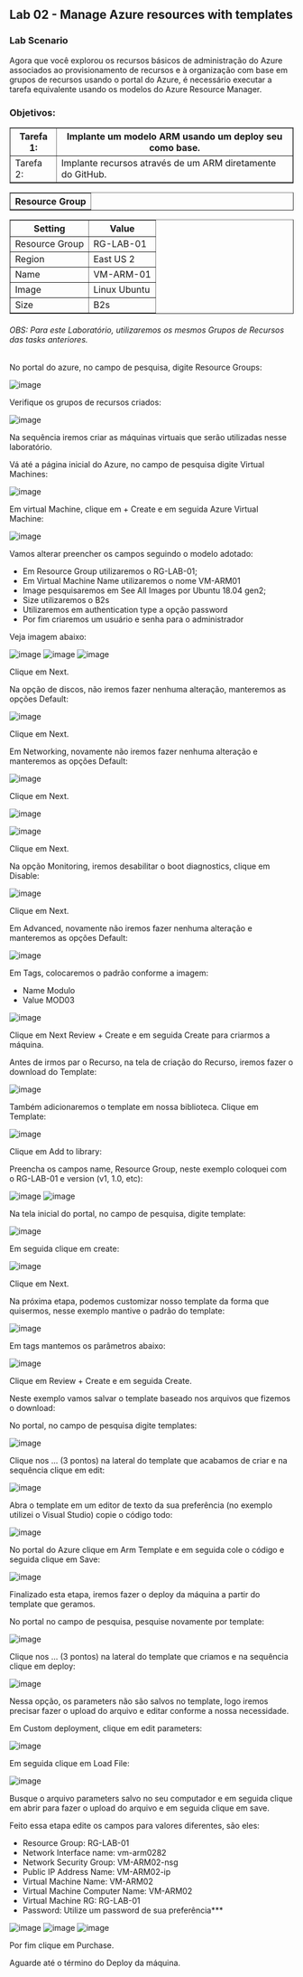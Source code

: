 <h2>Lab 02 - Manage Azure resources with templates</h2> 

<h3>Lab Scenario</h3> 

Agora que você explorou os recursos básicos de administração do Azure associados ao provisionamento de recursos e à organização com base em grupos de recursos usando o portal do Azure, é necessário executar a tarefa equivalente usando os modelos do Azure Resource Manager. 

<h3>Objetivos:</h3>

<table border="1">    
  <tr>
    <th colspan="1">Tarefa 1:</th>  	              
    <th colspan="2">Implante um modelo ARM usando um deploy seu como base.</th>
  </tr>
<td>Tarefa 2:</td>
    <td>Implante recursos através de um ARM diretamente do GitHub.</td>
  </tr>
 </table>
 
 <table border="1">    
  <tr>
    <th colspan="1">Resource Group</th> 
</table>

<table border="1">    
  <tr>
    <th colspan="1">Setting</th>  	              
    <th colspan="2">Value</th>
  </tr>
<td>Resource Group</td>
    <td>RG-LAB-01</td>
  </tr>
  <tr>
    <td>Region </td>
    <td>East US 2</td>
  </tr>
  <td>Name</td>
    <td>VM-ARM-01</td>
  </tr>
  <tr>
    <td>Image</td>
    <td>Linux Ubuntu</td>
  </tr>
  <tr>
    <td>Size</td>
    <td>B2s</td>
  </tr>
 </table>
 <h6><i>OBS: Para este Laboratório, utilizaremos os mesmos Grupos de Recursos das tasks anteriores.</i></h6>

No portal do azure, no campo de pesquisa, digite Resource Groups:

![image](https://user-images.githubusercontent.com/107069287/189681759-ed7d2108-5464-4dee-adb7-0e8985e488db.png)

Verifique os grupos de recursos criados: 

![image](https://user-images.githubusercontent.com/107069287/189683287-171e9d44-c1ac-41d5-a470-d26205a51479.png)

Na sequência iremos criar as máquinas virtuais que serão utilizadas nesse laboratório. 

Vá até a página inicial do Azure, no campo de pesquisa digite Virtual Machines: 

![image](https://user-images.githubusercontent.com/107069287/189683533-ed1bd2aa-d8f8-4074-aed8-9d19583487fd.png)

Em virtual Machine, clique em + Create e em seguida Azure Virtual Machine: 

![image](https://user-images.githubusercontent.com/107069287/189683823-7cb99cb3-2e34-4be3-9747-acdacfb9f58b.png)

Vamos alterar preencher os campos seguindo o modelo adotado: 
- Em Resource Group utilizaremos o RG-LAB-01; 
- Em Virtual Machine Name utilizaremos o nome VM-ARM01
- Image pesquisaremos em See All Images por Ubuntu 18.04 gen2; 
- Size utilizaremos o B2s 
- Utilizaremos em authentication type a opção password
- Por fim criaremos um usuário e senha para o administrador 

Veja imagem abaixo: 

![image](https://user-images.githubusercontent.com/107069287/189688910-d68da61b-62e1-4d0e-bcc1-f594a10329b3.png)
![image](https://user-images.githubusercontent.com/107069287/189685095-8a7d8519-f75b-4a05-a76e-acb7943583b2.png)
![image](https://user-images.githubusercontent.com/107069287/189685404-bde9c515-a6ca-40cc-9fac-bf9e3e8e35d0.png)

Clique em Next. 

Na opção de discos, não iremos fazer nenhuma alteração, manteremos as opções Default: 

![image](https://user-images.githubusercontent.com/107069287/189686147-d885a92e-8292-4a85-bebb-9946fd5098b4.png)

Clique em Next. 

Em Networking, novamente não iremos fazer nenhuma alteração e manteremos as opções Default:

![image](https://user-images.githubusercontent.com/107069287/189686516-3997961e-73e6-45d9-a242-ed444df9a3fe.png)

Clique em Next.

![image](https://user-images.githubusercontent.com/107069287/189687164-d79fd555-6228-4719-bdda-c0901c4be72b.png)

![image](https://user-images.githubusercontent.com/107069287/189686719-8198d8a5-9064-4b41-a6b1-64b1804f5fd2.png)

Clique em Next.

Na opção Monitoring, iremos desabilitar o boot diagnostics, clique em Disable: 

![image](https://user-images.githubusercontent.com/107069287/189687007-6a495303-94b1-4d0d-85f3-e8bfd50a92f0.png)

Clique em Next. 

Em Advanced, novamente não iremos fazer nenhuma alteração e manteremos as opções Default:

![image](https://user-images.githubusercontent.com/107069287/189687294-34a90894-d075-465d-b3f8-c2db2cc94e45.png)

Em Tags, colocaremos o padrão conforme a imagem: 
- Name Modulo 
- Value MOD03

![image](https://user-images.githubusercontent.com/107069287/189687551-18e0608b-3655-4334-b8f7-5cf41936dc9f.png)

Clique em Next Review + Create e em seguida Create para criarmos a máquina. 

Antes de irmos par o Recurso, na tela de criação do Recurso, iremos fazer o download do Template: 

![image](https://user-images.githubusercontent.com/107069287/189710631-a68352da-46d4-4e7b-82af-285f00aa816b.png)

Também adicionaremos o template em nossa biblioteca. Clique em Template: 

![image](https://user-images.githubusercontent.com/107069287/189715054-3d3af519-c447-4fae-976d-672b3d295206.png)

Clique em Add to library:

Preencha os campos name, Resource Group, neste exemplo coloquei com o RG-LAB-01 e version (v1, 1.0, etc): 

![image](https://user-images.githubusercontent.com/107069287/189715766-c219d72b-e487-4b68-b92c-bc83455930ca.png)
![image](https://user-images.githubusercontent.com/107069287/189715789-b3baf2a2-5c41-4390-8a5a-e81ba7ad3037.png)

Na tela inicial do portal, no campo de pesquisa, digite template: 

![image](https://user-images.githubusercontent.com/107069287/189713871-4bc574b4-9732-4eab-a4c9-39c87019f062.png)

Em seguida clique em create: 

![image](https://user-images.githubusercontent.com/107069287/189713953-ac1eae1a-e33a-41bc-b6b9-292ab5584350.png)

Clique em Next. 


Na próxima etapa, podemos customizar nosso template da forma que quisermos, nesse exemplo mantive o padrão do template: 

![image](https://user-images.githubusercontent.com/107069287/189715997-95c8e43c-0ee6-4ded-98a6-79369ea511bb.png)

Em tags mantemos os parâmetros abaixo: 

![image](https://user-images.githubusercontent.com/107069287/189716155-cae681a2-093e-48c1-bfad-1f02b3a701a3.png)

Clique em Review + Create e em seguida Create. 

Neste exemplo vamos salvar o template baseado nos arquivos que fizemos o download: 

No portal, no campo de pesquisa digite templates: 

![image](https://user-images.githubusercontent.com/107069287/189718847-247ba9ae-4c68-4512-888b-9d8bf5c8cd90.png)

Clique nos ... (3 pontos) na lateral do template que acabamos de criar e na sequência clique em edit:

![image](https://user-images.githubusercontent.com/107069287/189719141-43144998-e168-42ad-add5-8659ffd872ef.png)

Abra o template em um editor de texto da sua preferência (no exemplo utilizei o Visual Studio) copie o código todo: 

![image](https://user-images.githubusercontent.com/107069287/189719329-0ea96e1e-be95-4685-97dc-9c6ff3e0e65e.png)

No portal do Azure clique em Arm Template e em seguida cole o código e seguida clique em Save: 

![image](https://user-images.githubusercontent.com/107069287/189719496-ed1c51dc-b6d4-4ed0-ae55-4ee3267afaf6.png)

Finalizado esta etapa, iremos fazer o deploy da máquina a partir do template que geramos. 

No portal no campo de pesquisa, pesquise novamente por template: 

![image](https://user-images.githubusercontent.com/107069287/189721009-65e17031-1a36-4c84-bc11-3022ef5d5e5e.png)

Clique nos ... (3 pontos) na lateral do template que criamos e na sequência clique em deploy:

![image](https://user-images.githubusercontent.com/107069287/189721174-e3d2d3f7-9d0f-4bf8-8981-76c6d94c0655.png)

Nessa opção, os parameters não são salvos no template, logo iremos precisar fazer o upload do arquivo e editar conforme a nossa necessidade. 

Em Custom deployment, clique em edit parameters: 

![image](https://user-images.githubusercontent.com/107069287/189721468-0f9f69ba-bf1c-4534-b84b-64a53ac12170.png)

Em seguida clique em Load File: 

![image](https://user-images.githubusercontent.com/107069287/189721605-8453431a-68dd-4f51-aabf-ecf4efea4169.png)

Busque o arquivo parameters salvo no seu computador e em seguida clique em abrir para fazer o upload do arquivo e em seguida clique em save. 

Feito essa etapa edite os campos para valores diferentes, são eles: 
- Resource Group: RG-LAB-01
- Network Interface name: vm-arm0282
- Network Security Group: VM-ARM02-nsg
- Public IP Address Name: VM-ARM02-ip
- Virtual Machine Name: VM-ARM02
- Virtual Machine Computer Name: VM-ARM02
- Virtual Machine RG: RG-LAB-01
- Password: Utilize um password de sua preferência*** 

![image](https://user-images.githubusercontent.com/107069287/189724898-fa3474e5-8184-48a7-b89d-4b44b0d4f546.png)
![image](https://user-images.githubusercontent.com/107069287/189724953-e4081beb-7ceb-4cdf-bf67-08dc1105beec.png)
![image](https://user-images.githubusercontent.com/107069287/189725011-14c6ac5a-1648-438e-bde4-f84735516f0e.png)


Por fim clique em Purchase. 

Aguarde até o término do Deploy da máquina. 


